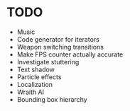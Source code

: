 # TODO
- Music
- Code generator for iterators
- Weapon switching transitions
- Make FPS counter actually accurate
- Investigate stuttering
- Text shadow
- Particle effects
- Localization
- Wraith AI
- Bounding box hierarchy
